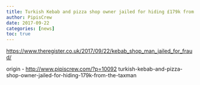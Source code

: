 ```yaml
---
title: Turkish Kebab and pizza shop owner jailed for hiding £179k from the taxman
author: PipisCrew
date: 2017-09-22
categories: [news]
toc: true
---
```


https://www.theregister.co.uk/2017/09/22/kebab_shop_man_jailed_for_fraud/

origin - http://www.pipiscrew.com/?p=10092 turkish-kebab-and-pizza-shop-owner-jailed-for-hiding-179k-from-the-taxman